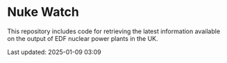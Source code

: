# Nuke Watch

This repository includes code for retrieving the latest information available on the output of EDF nuclear power plants in the UK.

Last updated: 2025-01-09 03:09
